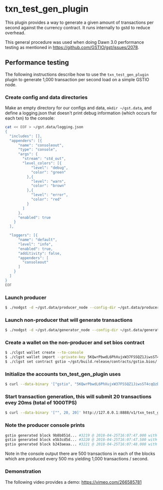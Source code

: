 # txn\_test\_gen\_plugin

This plugin provides a way to generate a given amount of transactions per second against the currency contract. It runs internally to gstd to reduce overhead.

This general procedure was used when doing Dawn 3.0 performance testing as mentioned in https://github.com/GSTIO/gst/issues/2078.

## Performance testing

The following instructions describe how to use the `txn_test_gen_plugin` plugin to generate 1,000 transaction per second load on a simple GSTIO node.

### Create config and data directories
Make an empty directory for our configs and data, `mkdir ~/gst.data`, and define a logging.json that doesn't print debug information (which occurs for each txn) to the console:
```bash
cat << EOF > ~/gst.data/logging.json
{
  "includes": [],
  "appenders": [{
      "name": "consoleout",
      "type": "console",
      "args": {
        "stream": "std_out",
        "level_colors": [{
            "level": "debug",
            "color": "green"
          },{
            "level": "warn",
            "color": "brown"
          },{
            "level": "error",
            "color": "red"
          }
        ]
      },
      "enabled": true
    }
  ],

  "loggers": [{
      "name": "default",
      "level": "info",
      "enabled": true,
      "additivity": false,
      "appenders": [
        "consoleout"
      ]
    }
  ]
}
EOF
```

### Launch producer
```bash
$ ./nodgst -d ~/gst.data/producer_node --config-dir ~/gst.data/producer_node -l ~/gst.data/logging.json --http-server-address "" -p gstio -e
```

### Launch non-producer that will generate transactions
```bash
$ ./nodgst -d ~/gst.data/generator_node --config-dir ~/gst.data/generator_node -l ~/gst.data/logging.json --plugin gstio::txn_test_gen_plugin --plugin gstio::chain_api_plugin --p2p-peer-address localhost:9876 --p2p-listen-endpoint localhost:5555
```

### Create a wallet on the non-producer and set bios contract
```bash
$ ./clgst wallet create --to-console
$ ./clgst wallet import --private-key 5KQwrPbwdL6PhXujxW37FSSQZ1JiwsST4cqQzDeyXtP79zkvFD3
$ ./clgst set contract gstio ~/gst/build.release/contracts/gstio.bios/ 
```

### Initialize the accounts txn_test_gen_plugin uses
```bash
$ curl --data-binary '["gstio", "5KQwrPbwdL6PhXujxW37FSSQZ1JiwsST4cqQzDeyXtP79zkvFD3"]' http://127.0.0.1:8888/v1/txn_test_gen/create_test_accounts
```

### Start transaction generation, this will submit 20 transactions evey 20ms (total of 1000TPS)
```bash
$ curl --data-binary '["", 20, 20]' http://127.0.0.1:8888/v1/txn_test_gen/start_generation
```

### Note the producer console prints
```bash
gstio generated block 9b8b851d... #3219 @ 2018-04-25T16:07:47.000 with 500 trxs, lib: 3218
gstio generated block e5b3cd5d... #3220 @ 2018-04-25T16:07:47.500 with 500 trxs, lib: 3219
gstio generated block b243aeaa... #3221 @ 2018-04-25T16:07:48.000 with 500 trxs, lib: 3220
```

Note in the console output there are 500 transactions in each of the blocks which are produced every 500 ms yielding 1,000 transactions / second.

### Demonstration
The following video provides a demo: https://vimeo.com/266585781
